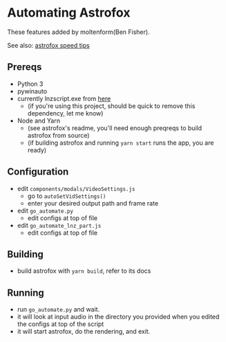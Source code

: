 # Automating Astrofox

These features added by moltenform(Ben Fisher).

See also: [astrofox speed tips](./astrofox-speed-tips.md)

## Prereqs

- Python 3
- pywinauto
- currently lnzscript.exe from [here](https://github.com/moltenform/lnzscript)
    - (if you're using this project, should be quick to remove this dependency, let me know)
- Node and Yarn
    - (see astrofox's readme, you'll need enough preqreqs to build astrofox from source)
    - (if building astrofox and running `yarn start` runs the app, you are ready)

## Configuration

- edit `components/modals/VideoSettings.js`
    - go to `autoSetVidSettings()`
    - enter your desired output path and frame rate
- edit `go_automate.py`
    - edit configs at top of file
- edit `go_automate_lnz_part.js`
    - edit configs at top of file

## Building

- build astrofox with `yarn build`, refer to its docs

## Running

- run `go_automate.py` and wait.
- it will look at input audio in the directory you provided when you edited the configs at top of the script
- it will start astrofox, do the rendering, and exit.




